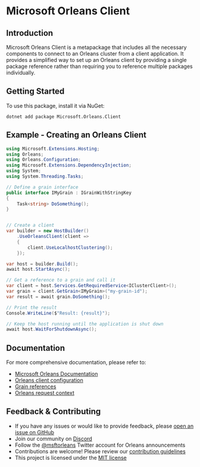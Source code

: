 # Microsoft Orleans Client

## Introduction
Microsoft Orleans Client is a metapackage that includes all the necessary components to connect to an Orleans cluster from a client application. It provides a simplified way to set up an Orleans client by providing a single package reference rather than requiring you to reference multiple packages individually.

## Getting Started
To use this package, install it via NuGet:

```shell
dotnet add package Microsoft.Orleans.Client
```

## Example - Creating an Orleans Client

```csharp
using Microsoft.Extensions.Hosting;
using Orleans;
using Orleans.Configuration;
using Microsoft.Extensions.DependencyInjection;
using System;
using System.Threading.Tasks;

// Define a grain interface
public interface IMyGrain : IGrainWithStringKey
{
    Task<string> DoSomething();
}


// Create a client
var builder = new HostBuilder()
    .UseOrleansClient(client =>
    {
        client.UseLocalhostClustering();
    });

var host = builder.Build();
await host.StartAsync();

// Get a reference to a grain and call it
var client = host.Services.GetRequiredService<IClusterClient>();
var grain = client.GetGrain<IMyGrain>("my-grain-id");
var result = await grain.DoSomething();

// Print the result
Console.WriteLine($"Result: {result}");

// Keep the host running until the application is shut down
await host.WaitForShutdownAsync();
```

## Documentation
For more comprehensive documentation, please refer to:
- [Microsoft Orleans Documentation](https://learn.microsoft.com/dotnet/orleans/)
- [Orleans client configuration](https://learn.microsoft.com/en-us/dotnet/orleans/host/client)
- [Grain references](https://learn.microsoft.com/en-us/dotnet/orleans/grains/grain-references)
- [Orleans request context](https://learn.microsoft.com/en-us/dotnet/orleans/grains/request-context)

## Feedback & Contributing
- If you have any issues or would like to provide feedback, please [open an issue on GitHub](https://github.com/dotnet/orleans/issues)
- Join our community on [Discord](https://aka.ms/orleans-discord)
- Follow the [@msftorleans](https://twitter.com/msftorleans) Twitter account for Orleans announcements
- Contributions are welcome! Please review our [contribution guidelines](https://github.com/dotnet/orleans/blob/main/CONTRIBUTING.md)
- This project is licensed under the [MIT license](https://github.com/dotnet/orleans/blob/main/LICENSE)